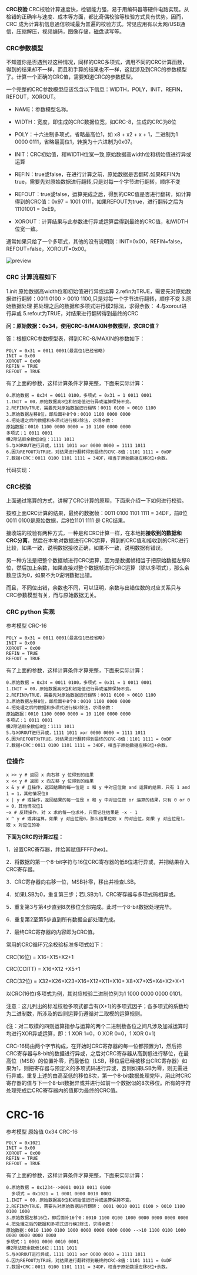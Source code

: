 **CRC校验**
CRC校验计算速度快，检错能力强，易于用编码器等硬件电路实现。从检错的正确率与速度、成本等方面，都比奇偶校验等校验方式具有优势。因而，CRC 成为计算机信息通信领域最为普遍的校验方式。常见应用有以太网/USB通信，压缩解压，视频编码，图像存储，磁盘读写等。

### CRC参数模型

不知道你是否遇到过这种情况，同样的CRC多项式，调用不同的CRC计算函数，得到的结果却不一样，而且和手算的结果也不一样，这就涉及到CRC的参数模型了。计算一个正确的CRC值，需要知道CRC的参数模型。

一个完整的CRC参数模型应该包含以下信息：WIDTH，POLY，INIT，REFIN，REFOUT，XOROUT。

-   NAME：参数模型名称。
-   WIDTH：宽度，即生成的CRC数据位宽，如CRC-8，生成的CRC为8位
-   POLY：十六进制多项式，省略最高位1，如 x8 + x2 + x + 1，二进制为1 0000 0111，省略最高位1，转换为十六进制为0x07。
-   INIT：CRC初始值，和WIDTH位宽一致,原始数据高width位和初始值进行异或运算
-   REFIN：true或false，在进行计算之前，原始数据是否翻转.如果REFIN为true，需要先对原始数据进行翻转,只是对每一个字节进行翻转，顺序不变
-   REFOUT：true或false，运算完成之后，得到的CRC值是否进行翻转，如计算得到的CRC值：0x97 = 1001 0111，如果REFOUT为true，进行翻转之后为11101001 = 0xE9。  
    
-   XOROUT：计算结果与此参数进行异或运算后得到最终的CRC值，和WIDTH位宽一致。  
    

通常如果只给了一个多项式，其他的没有说明则：INIT=0x00，REFIN=false，REFOUT=false，XOROUT=0x00。

![preview](https://pic2.zhimg.com/v2-91f148259b466e4a75a10c6607370855_r.jpg)

### CRC 计算流程如下

1.init 原始数据高width位和初始值进行异或运算
2.refin为TRUE，需要先对原始数据进行翻转：0011 0100 > 0010 1100,只是对每一个字节进行翻转，顺序不变
3.原始数据处理 把处理之后的数据和多项式进行模2除法，求得余数：
4.与xorout进行异或
5.refout为TRUE，对结果进行翻转得到最终的CRC

**问：原始数据：0x34，使用CRC-8/MAXIN参数模型，求CRC值？**

答：根据CRC参数模型表，得到CRC-8/MAXIN的参数如下：

```
POLY = 0x31 = 0011 0001(最高位1已经省略)
INIT = 0x00
XOROUT = 0x00
REFIN = TRUE
REFOUT = TRUE
```

有了上面的参数，这样计算条件才算完整，下面来实际计算：

```
0.原始数据 = 0x34 = 0011 0100，多项式 = 0x31 = 1 0011 0001
1.INIT = 00，原始数据高8位和初始值进行异或运算保持不变。
2.REFIN为TRUE，需要先对原始数据进行翻转：0011 0100 > 0010 1100
3.原始数据左移8位，即后面补8个0：0010 1100 0000 0000
4.把处理之后的数据和多项式进行模2除法，求得余数：
原始数据：0010 1100 0000 0000 = 10 1100 0000 0000
多项式：1 0011 0001
模2除法取余数低8位：1111 1011
5.与XOROUT进行异或，1111 1011 xor 0000 0000 = 1111 1011 
6.因为REFOUT为TRUE，对结果进行翻转得到最终的CRC-8值：1101 1111 = 0xDF
7.数据+CRC：0011 0100 1101 1111 = 34DF，相当于原始数据左移8位+余数。
```

代码实现：


### CRC校验

上面通过笔算的方式，讲解了CRC计算的原理，下面来介绍一下如何进行校验。

按照上面CRC计算的结果，最终的数据帧：0011 0100 1101 1111 = 34DF，前8位0011 0100是原始数据，后8位1101 1111 是 CRC结果。

接收端的校验有两种方式，一种是和CRC计算一样，在本地把**接收到的数据和CRC分离**，然后在本地对数据进行CRC运算，得到的CRC值和接收到的CRC进行比较，如果一致，说明数据接收正确，如果不一致，说明数据有错误。

另一种方法是把整个数据帧进行CRC运算，因为是数据帧相当于把原始数据左移8位，然后加上余数，如果直接对整个数据帧进行CRC运算（除以多项式），那么余数应该为0，如果不为0说明数据出错。

而且，不同位出错，余数也不同，可以证明，余数与出错位数的对应关系只与CRC参数模型有关，而与原始数据无关。


### CRC python 实现
参考模型
CRC-16
```
POLY = 0x31 = 0011 0001(最高位1已经省略)
INIT = 0x00
XOROUT = 0x00
REFIN = TRUE
REFOUT = TRUE
```

有了上面的参数，这样计算条件才算完整，下面来实际计算：

```
0.原始数据 = 0x34 = 0011 0100，多项式 = 0x31 = 1 0011 0001
1.INIT = 00，原始数据高8位和初始值进行异或运算保持不变。
2.REFIN为TRUE，需要先对原始数据进行翻转：0011 0100 > 0010 1100
3.原始数据左移8位，即后面补8个0：0010 1100 0000 0000
4.把处理之后的数据和多项式进行模2除法，求得余数：
原始数据：0010 1100 0000 0000 = 10 1100 0000 0000
多项式：1 0011 0001
模2除法取余数低8位：1111 1011
5.与XOROUT进行异或，1111 1011 xor 0000 0000 = 1111 1011 
6.因为REFOUT为TRUE，对结果进行翻转得到最终的CRC-8值：1101 1111 = 0xDF
7.数据+CRC：0011 0100 1101 1111 = 34DF，相当于原始数据左移8位+余数。
```

###  位操作
```
x >> y # 返回 x 向右移 y 位得到的结果
x << y # 返回 x 向左移 y 位得到的结果
x & y # 且操作，返回结果的每一位是 x 和 y 中对应位做 and 运算的结果，只有 1 and 1 = 1，其他情况位0
x | y # 或操作，返回结果的每一位是 x 和 y 中对应位做 or 运算的结果，只有 0 or 0 = 0，其他情况位1
~x # 反转操作，对 x 求的每一位求补，只需记住结果是 -x - 1
x ^ y # 或非运算，如果 y 对应位是0，那么结果位取 x 的对应位，如果 y 对应位是1，取 x 对应位的补
```
**下面为CRC的计算过程：**  
  
1．设置CRC寄存器，并给其赋值FFFF(hex)。  
  
2．将数据的第一个8-bit字符与16位CRC寄存器的低8位进行异或，并把结果存入CRC寄存器。  
  
3．CRC寄存器向右移一位，MSB补零，移出并检查LSB。  
  
4．如果LSB为0，重复第三步；若LSB为1，CRC寄存器与多项式码相异或。  
  
5．重复第3与第4步直到8次移位全部完成。此时一个8-bit数据处理完毕。  
  
6．重复第2至第5步直到所有数据全部处理完成。  
  
7．最终CRC寄存器的内容即为CRC值。  
  
常用的CRC循环冗余校验标准多项式如下：  
  
CRC(16位) = X16+X15+X2+1  
  
CRC(CCITT) = X16+X12 +X5+1  
  
CRC(32位) = X32+X26+X23+X16+X12+X11+X10+ X8+X7+X5+X4+X2+X+1  
  
以CRC(16位)多项式为例，其对应校验二进制位列为1 1000 0000 0000 0101。  
  
注意：这儿列出的标准校验多项式都含有(X+1)的多项式因子；各多项式的系数均为二进制数，所涉及的四则运算仍遵循对二取模的运算规则。  
  
(注：对二取模的四则运算指参与运算的两个二进制数各位之间凡涉及加减运算时均进行XOR异或运算，即：1 XOR 1=0，0 XOR 0=0，1 XOR 0=1)  
  
CRC-16码由两个字节构成，在开始时CRC寄存器的每一位都预置为1，然后把CRC寄存器与8-bit的数据进行异或，之后对CRC寄存器从高到低进行移位，在最高位（MSB）的位置补零，而最低位（LSB，移位后已经被移出CRC寄存器）如果为1，则把寄存器与预定义的多项式码进行异或，否则如果LSB为零，则无需进行异或。重复上述的由高至低的移位8次，第一个8-bit数据处理完毕，用此时CRC寄存器的值与下一个8-bit数据异或并进行如前一个数据似的8次移位。所有的字符处理完成后CRC寄存器内的值即为最终的CRC值。


# CRC-16
参考模型
原始值 0x34
CRC-16
```
POLY = 0x1021
INIT = 0x00
XOROUT = 0x00
REFIN = TRUE
REFOUT = TRUE
```

有了上面的参数，这样计算条件才算完整，下面来实际计算：

```
0.原始数据 = 0x1234-->0001 0010 0011 0100
  多项式 = 0x1021 = 1 0001 0000 0010 0001
1.INIT = 00，原始数据高8位和初始值进行异或运算保持不变。
2.REFIN为TRUE，需要先对原始数据进行翻转： 0001 0010 0011 0100 > 0010 1100 0100 1000
3.原始数据左移16位，即后面补16个0：0010 1100 0100 1000 0000 0000 0000 0000
4.把处理之后的数据和多项式进行模2除法，求得余数：
原始数据：0010 1100 0100 1000 0000 0000 0000 0000 -->10 1100 0100 1000 0000 0000 0000 0000
多项式：1 0001 0000 0010 0001
模2除法取余数低16位：1111 1011
5.与XOROUT进行异或，1111 1011 xor 0000 0000 = 1111 1011 
6.因为REFOUT为TRUE，对结果进行翻转得到最终的CRC-8值：1101 1111 = 0xDF
7.数据+CRC：0011 0100 1101 1111 = 34DF，相当于原始数据左移8位+余数。
```

<!--stackedit_data:
eyJoaXN0b3J5IjpbLTEwMzg4MDczMDAsLTUzNzQxNzc1MCwtMT
E0OTM2NTQ0LC0xMDA4NTAzMDgwLDEyNzQxNDA4MzAsLTc0MTAw
Njk0MywxMjQ2Mjc0MjU3LDIxMTc2NjMyOTIsLTE1NDc0NjEwMD
MsODg0NzUyODExXX0=
-->